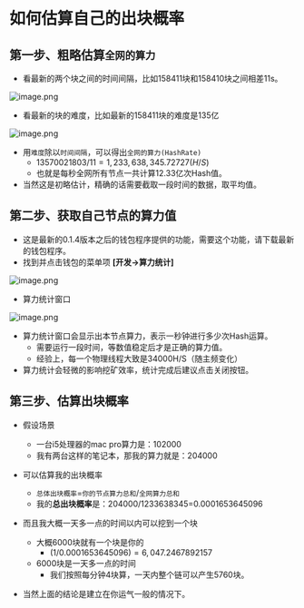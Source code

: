 # 如何估算自己的出块概率



## 第一步、粗略估算`全网的算力`

- 看最新的两个块之间的时间间隔，比如158411块和158410块之间相差11s。

![image.png](https://upload-images.jianshu.io/upload_images/277023-4e30c774bdbd2edb.png?imageMogr2/auto-orient/strip%7CimageView2/2/w/600)

- 看最新的块的难度，比如最新的158411块的难度是135亿

![image.png](https://upload-images.jianshu.io/upload_images/277023-1f5bb3f33fa6f7c2.png?imageMogr2/auto-orient/strip%7CimageView2/2/w/400)

- 用`难度`除以`时间间隔`，可以得出`全网的算力(HashRate)`
  - $13570021803/11=1,233,638,345.72727 (H/S)​$ 
  - 也就是每秒全网所有节点一共计算12.33亿次Hash值。
- 当然这是初略估计，精确的话需要截取一段时间的数据，取平均值。



## 第二步、获取自己节点的算力值

- 这是最新的0.1.4版本之后的钱包程序提供的功能，需要这个功能，请下载最新的钱包程序。
- 找到并点击钱包的菜单项 **[开发->算力统计]**

![image.png](https://upload-images.jianshu.io/upload_images/277023-4be4eeca6360a80a.png?imageMogr2/auto-orient/strip%7CimageView2/2/w/400)

- 算力统计窗口

![image.png](https://upload-images.jianshu.io/upload_images/277023-106a62e4b73d8a6f.png?imageMogr2/auto-orient/strip%7CimageView2/2/w/400)

- 算力统计窗口会显示出本节点算力，表示一秒钟进行多少次Hash运算。
  - 需要运行一段时间，等数值稳定后才是正确的算力值。
  - 经验上，每一个物理线程大致是34000H/S（随主频变化）
- 算力统计会轻微的影响挖矿效率，统计完成后建议点击关闭按钮。



## 第三步、估算出块概率

* 假设场景
  * 一台i5处理器的mac pro算力是：102000
  * 我有两台这样的笔记本，那我的算力就是：204000
* 可以估算我的出块概率
  * `总体出块概率`=`你的节点算力总和`/`全网算力总和`
  * 我的**总出块概率**是：204000/1233638345=0.0001653645096

* 而且我大概一天多一点的时间以内可以挖到一个块
  * 大概6000块就有一个块是你的
    * $(1 / 0.0001653645096)=6,047.2467892157$
  * 6000块是一天多一点的时间
    * 我们按照每分钟4块算，一天内整个链可以产生5760块。
* 当然上面的结论是建立在你运气一般的情况下。